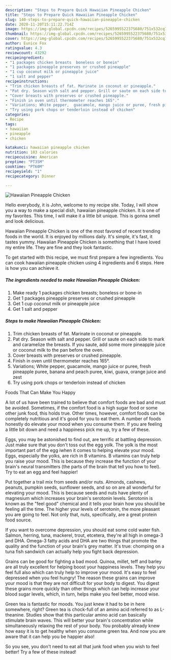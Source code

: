 ```yaml
---
description: "Steps to Prepare Quick Hawaiian Pineapple Chicken"
title: "Steps to Prepare Quick Hawaiian Pineapple Chicken"
slug: 140-steps-to-prepare-quick-hawaiian-pineapple-chicken
date: 2020-11-20T15:11:22.714Z
image: https://img-global.cpcdn.com/recipes/5265995522375680/751x532cq70/hawaiian-pineapple-chicken-recipe-main-photo.jpg
thumbnail: https://img-global.cpcdn.com/recipes/5265995522375680/751x532cq70/hawaiian-pineapple-chicken-recipe-main-photo.jpg
cover: https://img-global.cpcdn.com/recipes/5265995522375680/751x532cq70/hawaiian-pineapple-chicken-recipe-main-photo.jpg
author: Eunice Fox
ratingvalue: 4.3
reviewcount: 43292
recipeingredient:
- "1 packages chicken breasts  boneless or bonein"
- "1 packages pineapple preserves or crushed pineapple"
- "1 cup coconut milk or pineapple juice"
- "1 salt and pepper"
recipeinstructions:
- "Trim chicken breasts of fat. Marinate in coconut or pineapple."
- "Pat dry. Season with salt and pepper. Grill or saute on each side to mark and caramelize the breasts. If you saute, add some more pineapple juice or coconut milk to the pan before the oven."
- "Cover breasts with preserves or crushed pineapple."
- "Finish in oven until thermometer reaches 165°."
- "Variations; White pepper,  guacamole, mango juice or puree, fresh pineapple puree, banana and peach puree, kiwi, guava, orange juice and zest"
- "Try using pork chops or tenderloin instead of chicken"
categories:
- Recipe
tags:
- hawaiian
- pineapple
- chicken

katakunci: hawaiian pineapple chicken 
nutrition: 183 calories
recipecuisine: American
preptime: "PT35M"
cooktime: "PT60M"
recipeyield: "1"
recipecategory: Dinner

---
```



![Hawaiian Pineapple Chicken](https://img-global.cpcdn.com/recipes/5265995522375680/751x532cq70/hawaiian-pineapple-chicken-recipe-main-photo.jpg)

Hello everybody, it is John, welcome to my recipe site. Today, I will show you a way to make a special dish, hawaiian pineapple chicken. It is one of my favorites. This time, I will make it a little bit unique. This is gonna smell and look delicious.

Hawaiian Pineapple Chicken is one of the most favored of recent trending foods in the world. It is enjoyed by millions daily. It's simple, it's fast, it tastes yummy. Hawaiian Pineapple Chicken is something that I have loved my entire life. They are fine and they look fantastic.




To get started with this recipe, we must first prepare a few ingredients. You can cook hawaiian pineapple chicken using 4 ingredients and 6 steps. Here is how you can achieve it.

<!--inarticleads1-->

##### The ingredients needed to make Hawaiian Pineapple Chicken:

1. Make ready 1 packages chicken breasts;  boneless or bone-in
1. Get 1 packages pineapple preserves or crushed pineapple
1. Get 1 cup coconut milk or pineapple juice
1. Get 1 salt and pepper




<!--inarticleads2-->

##### Steps to make Hawaiian Pineapple Chicken:

1. Trim chicken breasts of fat. Marinate in coconut or pineapple.
1. Pat dry. Season with salt and pepper. Grill or saute on each side to mark and caramelize the breasts. If you saute, add some more pineapple juice or coconut milk to the pan before the oven.
1. Cover breasts with preserves or crushed pineapple.
1. Finish in oven until thermometer reaches 165°.
1. Variations; White pepper,  guacamole, mango juice or puree, fresh pineapple puree, banana and peach puree, kiwi, guava, orange juice and zest
1. Try using pork chops or tenderloin instead of chicken




Foods That Can Make You Happy


A lot of us have been trained to believe that comfort foods are bad and must be avoided. Sometimes, if the comfort food is a high sugar food or some other junk food, this holds true. Other times, however, comfort foods can be completely nutritious and it's good for you to eat them. A number of foods honestly do elevate your mood when you consume them. If you are feeling a little bit down and need a happiness pick me up, try a few of these.

Eggs, you may be astonished to find out, are terrific at battling depression. Just make sure that you don't toss out the egg yolk. The yolk is the most important part of the egg iwhen it comes to helping elevate your mood. Eggs, especially the yolks, are rich in B vitamins. B vitamins can truly help you raise your mood. This is because they increase the function of your brain's neural transmitters (the parts of the brain that tell you how to feel). Try to eat an egg and feel happier!

Put together a trail mix from seeds and/or nuts. Almonds, cashews, peanuts, pumpkin seeds, sunflower seeds, and so on are all wonderful for elevating your mood. This is because seeds and nuts have plenty of magnesium which increases your brain's serotonin levels. Serotonin is known as the "feel good" chemical and it tells your brain how you should be feeling all the time. The higher your levels of serotonin, the more pleasant you are going to feel. Not only that, nuts, specifically, are a great protein food source.

If you want to overcome depression, you should eat some cold water fish. Salmon, herring, tuna, mackerel, trout, etcetera, they're all high in omega-3 and DHA. Omega-3 fatty acids and DHA are two things that promote the quality and the function of your brain's grey matter. It's true: chomping on a tuna fish sandwich can actually help you fight back depression. 

Grains can be good for fighting a bad mood. Quinoa, millet, teff and barley are all truly excellent for helping boost your happiness levels. They help you feel full also which can truly help to improve your mood. It's easy to feel depressed when you feel hungry! The reason these grains can improve your mood is that they are not difficult for your body to digest. You digest these grains more quickly than other things which can help increase your blood sugar levels, which, in turn, helps make you feel better, mood wise.

Green tea is fantastic for moods. You just knew it had to be in here somewhere, right? Green tea is chock-full of an amino acid referred to as L-theanine. Studies show that this particular amino acid can basically stimulate brain waves. This will better your brain's concentration while simultaneously relaxing the rest of your body. You probably already knew how easy it is to get healthy when you consume green tea. And now you are aware that it can help you be happier also!

So you see, you don't need to eat all that junk food when you wish to feel better! Try a few of these instead!

